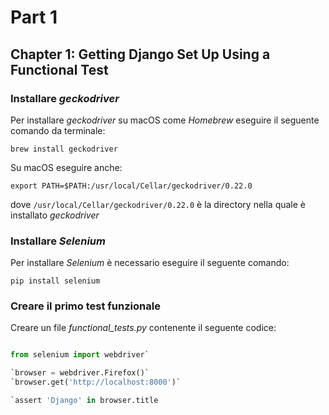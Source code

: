 # Part 1

##  Chapter 1: Getting Django Set Up Using a Functional Test

### Installare _geckodriver_

Per installare _geckodriver_ su macOS come _Homebrew_ eseguire il seguente comando da terminale:

`brew install geckodriver`

Su macOS eseguire anche:

`export PATH=$PATH:/usr/local/Cellar/geckodriver/0.22.0`

dove `/usr/local/Cellar/geckodriver/0.22.0` è la directory nella quale è installato _geckodriver_


### Installare _Selenium_

Per installare _Selenium_ è necessario eseguire il seguente comando:

`pip install selenium`


### Creare il primo test funzionale

Creare un file _functional_tests.py_ contenente il seguente codice:

```py

from selenium import webdriver`

`browser = webdriver.Firefox()`
`browser.get('http://localhost:8000')`

`assert 'Django' in browser.title

```

